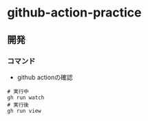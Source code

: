 # github-action-practice

## 開発
### コマンド
- github actionの確認

```shell
# 実行中
gh run watch
# 実行後
gh run view
```

